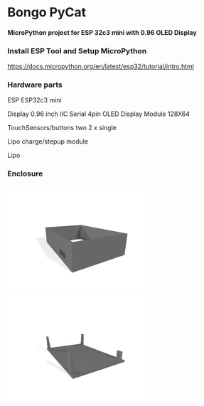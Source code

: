 # Bongo PyCat
#### MicroPython project for ESP 32c3 mini with 0.96 OLED Display

### Install ESP Tool and Setup MicroPython
https://docs.micropython.org/en/latest/esp32/tutorial/intro.html


### Hardware parts
ESP
ESP32c3 mini

Display
0.96 inch IIC Serial 4pin OLED Display Module 128X64

TouchSensors/buttons
two
2 x single

Lipo charge/stepup module

Lipo


### Enclosure
<a href="enclosure/bongoCat_1.stl" title="enclosure1"><img src="enclosure/bongoCat_1.png" width="320" height="240"></a>
<a href="enclosure/bongoCat_2.stl" title="enclosure1"><img src="enclosure/bongoCat_2.png" width="320" height="240"></a>